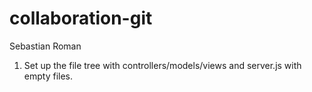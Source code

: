 # collaboration-git

Sebastian
Roman

1. Set up the file tree with controllers/models/views and server.js with empty files.
